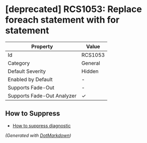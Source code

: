 # \[deprecated\] RCS1053: Replace foreach statement with for statement

| Property                    | Value    |
| --------------------------- | -------- |
| Id                          | RCS1053  |
| Category                    | General  |
| Default Severity            | Hidden   |
| Enabled by Default          | \-       |
| Supports Fade\-Out          | \-       |
| Supports Fade\-Out Analyzer | &#x2713; |

## How to Suppress

* [How to suppress diagnostic](../HowToConfigureAnalyzers#how-to-suppress-a-diagnostic.md)

*\(Generated with [DotMarkdown](http://github.com/JosefPihrt/DotMarkdown)\)*